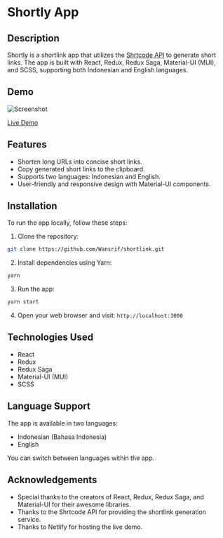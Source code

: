 # Shortly App

## Description

Shortly is a shortlink app that utilizes the [Shrtcode API](https://api.shrtco.de/v2/shorten) to generate short links. The app is built with React, Redux, Redux Saga, Material-UI (MUI), and SCSS, supporting both Indonesian and English languages.

## Demo

![Screenshot](screenshot.png)

[Live Demo](https://wanrif-shortly.netlify.app/)

## Features

- Shorten long URLs into concise short links.
- Copy generated short links to the clipboard.
- Supports two languages: Indonesian and English.
- User-friendly and responsive design with Material-UI components.

## Installation

To run the app locally, follow these steps:

1. Clone the repository:
```bash
git clone https://github.com/Wansrif/shortlink.git
```

2. Install dependencies using Yarn:
```bash
yarn
```

3. Run the app:
```bash
yarn start
```

4. Open your web browser and visit: `http://localhost:3000`

## Technologies Used

- React
- Redux
- Redux Saga
- Material-UI (MUI)
- SCSS

## Language Support

The app is available in two languages:

- Indonesian (Bahasa Indonesia)
- English

You can switch between languages within the app.

## Acknowledgements

- Special thanks to the creators of React, Redux, Redux Saga, and Material-UI for their awesome libraries.
- Thanks to the Shrtcode API for providing the shortlink generation service.
- Thanks to Netlify for hosting the live demo.
